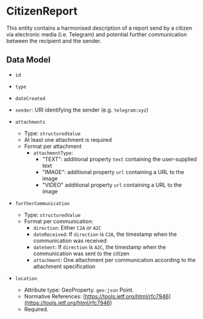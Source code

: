 # CitizenReport

This entity contains a harmonised description of a report send by a citizen via electronic media (i.e. Telegram) and potential further communication between the recipient and the sender.

## Data Model

- `id`

- `type`

- `dateCreated`

- `sender`: URI identifying the sender (e.g. `telegram:xyz`)

- `attachments`
  - Type: `structuredValue`
  - At least one attachment is required
  - Format per attachment
    - `attachmentType`:
      - "TEXT": additional property `text` containing the user-supplied text
      - "IMAGE": additional property `url` containing a URL to the image
      - "VIDEO" additional property `url` containing a URL to the image

- `furtherCommunication`
  - Type: `structuredValue`
  - Format per communication:
    - `direction`: Either `C2A` or `A2C`
    - `dateReceived`: If `direction` is `C2A`, the timestamp when the communication was received
    - `dateSent`: If `direction` is `A2C`, the timestamp when the communication was sent to the citizen
    - `attachment`: One attachment per communication according to the attachment specification

- `location`

  - Attribute type: GeoProperty. `geo:json` Point.
  - Normative References:
        [https://tools.ietf.org/html/rfc7946](https://tools.ietf.org/html/rfc7946)
  - Required.

